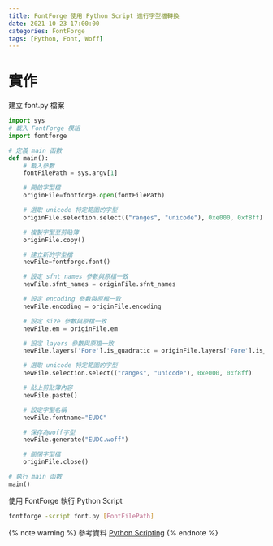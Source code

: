 ```yaml
---
title: FontForge 使用 Python Script 進行字型檔轉換
date: 2021-10-23 17:00:00
categories: FontForge
tags: [Python, Font, Woff]
---
```


# 實作

建立 font.py 檔案

<!--more-->

```python
import sys
# 載入 FontForge 模組
import fontforge

# 定義 main 函數
def main():	
	# 載入參數
	fontFilePath = sys.argv[1]	

	# 開啟字型檔
	originFile=fontforge.open(fontFilePath)	

	# 選取 unicode 特定範圍的字型
	originFile.selection.select(("ranges", "unicode"), 0xe000, 0xf8ff)	

	# 複製字型至剪貼簿
	originFile.copy()	

	# 建立新的字型檔
	newFile=fontforge.font()

	# 設定 sfnt_names 參數與原檔一致
	newFile.sfnt_names = originFile.sfnt_names	

	# 設定 encoding 參數與原檔一致
	newFile.encoding = originFile.encoding	

	# 設定 size 參數與原檔一致
	newFile.em = originFile.em	

	# 設定 layers 參數與原檔一致
	newFile.layers['Fore'].is_quadratic = originFile.layers['Fore'].is_quadratic	

	# 選取 unicode 特定範圍的字型
	newFile.selection.select(("ranges", "unicode"), 0xe000, 0xf8ff)	

	# 貼上剪貼簿內容
	newFile.paste()	

	# 設定字型名稱
	newFile.fontname="EUDC"	

	# 保存為woff字型
	newFile.generate("EUDC.woff")	

	# 關閉字型檔
	originFile.close()	

# 執行 main 函數
main()	
```

使用 FontForge 執行 Python Script
```bash
fontforge -script font.py [FontFilePath]
```

{% note warning %}
參考資料
[Python Scripting](https://fontforge.org/docs/scripting/python.html)
{% endnote %}